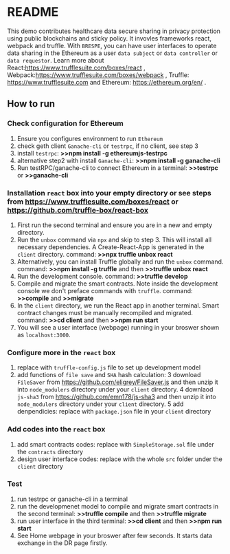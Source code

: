 # README
This demo contributes healthcare data secure sharing in privacy protection using public blockchains and sticky policy. It invovles frameworks react, webpack and truffle. With `BRESPE`, you can have user interfaces to operate data sharing in the Ethereum as a user `data subject` or `data controller` or `data requestor`. Learn more about React:https://www.trufflesuite.com/boxes/react , Webpack:https://www.trufflesuite.com/boxes/webpack , Truffle: https://www.trufflesuite.com and Ethereum: https://ethereum.org/en/ .
## How to run
### Check configuration for Ethereum
1. Ensure you configures environment to run `Ethereum` 
2. check geth client `Ganache-cli` or `testrpc`, if no client, see step 3
3. install `testrpc`: **>>npm install -g ethereumjs-testrpc**
4. alternative step2 with install `Ganache-cli`: **>>npm install -g ganache-cli**
5. Run testRPC/ganache-cli to connect Ethereum in a terminal: **>>testrpc** or **>>ganache-cli**
### Installation `react` box into your empty directory or see steps from https://www.trufflesuite.com/boxes/react or https://github.com/truffle-box/react-box
1. First run the second terminal and ensure you are in a new and empty directory.
2. Run the `unbox` command via `npx` and skip to step 3. This will install all necessary dependencies. A Create-React-App is generated in the `client` directory.
command: **>>npx truffle unbox react**
3. Alternatively, you can install Truffle globally and run the `unbox` command.
command: **>>npm install -g truffle** and then **>>truffle unbox react**
4. Run the development console.
command: **>>truffle develop**
5. Compile and migrate the smart contracts. Note inside the development console we don't preface commands with `truffle`.
command: **>>compile** and **>>migrate**
6. In the `client` directory, we run the React app in another terminal. Smart contract changes must be manually recompiled and migrated.
command: **>>cd client** and then **>>npm run start**
7. You will see a user interface (webpage) running in your broswer shown as `localhost:3000`.
### Configure more in the `react` box
1. replace with `truffle-config.js` file to set up development model
2. add functions of `file save` and `SHA` hash calculation: 
3  download `FileSaver` from https://github.com/eligrey/FileSaver.js and then unzip it into `node_modulers` directory under your `client` directory.
4  downlaod `js-sha3` from https://github.com/emn178/js-sha3 and then unzip it into `node_modulers` directory under your `client` directory.
5  add denpendicies: replace with `package.json` file in your `client` directory
### Add codes into the `react` box
1. add smart contracts codes: replace with `SimpleStorage.sol` file under the `contracts` directory
2. design user interface codes: replace with the whole `src` folder under the `client` directory
### Test
1. run testrpc or ganache-cli in a terminal
2. run the developmenet model to compile and migrate smart contracts in the second terminal: **>>truffle compile** and then **>>truffle migrate**
3. run user interface in the third terminal: **>>cd client** and then **>>npm run start**
4. See Home webpage in your broswer after few seconds. It starts data exchange in the DR page firstly. 
